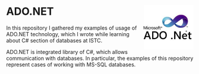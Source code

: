 # ADO.NET <img src="https://github.com/levonaramyan/ISTC_C_Sharp_ADO.NET/blob/master/ADO_.NET_icon.jpg" align="right" width="134px" height="120px" />
In this repository I gathered my examples of usage of ADO.NET technology, which I wrote while learning about C# section of databases at ISTC.

ADO.NET is integrated library of C#, which allows communication with databases. In particular, the examples of this repository represent cases of working with MS-SQL databases.
